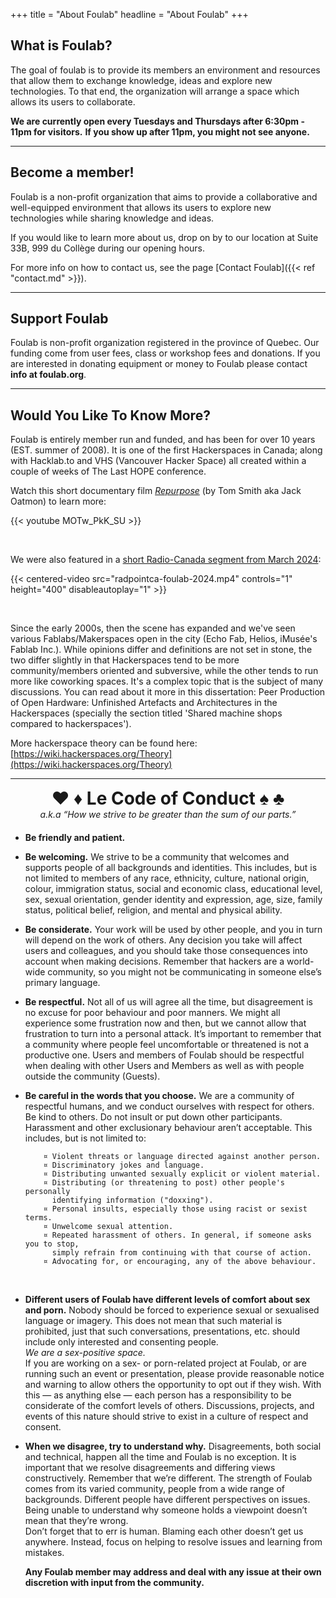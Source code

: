 +++
title = "About Foulab"
headline = "About Foulab"
+++

## What is Foulab?

The goal of foulab is to provide its members an environment and resources that allow them to exchange knowledge, ideas and explore new technologies. To that end, the organization will arrange a space which allows its users to collaborate.


**We are currently open every Tuesdays and Thursdays after 6:30pm - 11pm for visitors.**
**If you show up after 11pm, you might not see anyone.**

---

## Become a member!

Foulab is a non-profit organization that aims to provide a collaborative and well-equipped environment that allows its users to explore new technologies while sharing knowledge and ideas.

If you would like to learn more about us, drop on by to our location at Suite 33B, 999 du Collège during our opening hours.

For more info on how to contact us, see the page [Contact Foulab]({{< ref "contact.md" >}}).

---

## Support Foulab

Foulab is non-profit organization registered in the province of Quebec. Our funding come from user fees, class or workshop fees and donations. If you are interested in donating equipment or money to Foulab please contact **info at foulab.org**.

---

## Would You Like To Know More?

Foulab is entirely member run and funded, and has been for over 10 years (EST. summer of 2008). It is one of the first Hackerspaces in Canada; along with Hacklab.to and VHS (Vancouver Hacker Space) all created within a couple of weeks of The Last HOPE conference.

Watch this short documentary film [_Repurpose_](https://www.youtube.com/watch?v=MOTw_PkK_SU) (by Tom Smith aka Jack Oatmon) to learn more:

{{< youtube MOTw_PkK_SU >}}

<br/>

We were also featured in a <a href="https://www.tiktok.com/@radpointca/video/7349272602185059590" target="_blank">short Radio-Canada segment from March 2024</a>:

{{< centered-video src="radpointca-foulab-2024.mp4" controls="1" height="400" disableautoplay="1" >}}

<br/>

Since the early 2000s, then the scene has expanded and we've seen various Fablabs/Makerspaces open in the city (Echo Fab, Helios, iMusée's Fablab Inc.).
While opinions differ and definitions are not set in stone, the two differ slightly in that Hackerspaces tend to be more community/members oriented and subversive, while the other tends to run more like coworking spaces. It's a complex topic that is the subject of many discussions. You can read about it more in this dissertation: Peer Production of Open Hardware: Unfinished Artefacts and Architectures in the Hackerspaces (specially the section titled 'Shared machine shops compared to hackerspaces').

More hackerspace theory can be found here:
[https://wiki.hackerspaces.org/Theory](https://wiki.hackerspaces.org/Theory)

---

<div style="text-align: center; margin-top: 10px; margin-bottom: 20px;"><h1 style="margin: 0;">♥ ♦ Le Code of Conduct ♠ ♣</h1>
<em>a.k.a “How we strive to be greater than the sum of our parts.”</em>
</div>
<ul style="list-style-position:outside;">
<li>
<p><strong>Be friendly and patient.</strong></p>
</li>
<li>
<p><strong>Be welcoming.</strong> We strive to be a community that welcomes and supports people of all backgrounds and identities. This includes, but is not limited to members of any race, ethnicity, culture, national origin, colour, immigration status, social and economic class, educational level, sex, sexual orientation, gender identity and expression, age, size, family status, political belief, religion, and mental and physical ability.</p>
</li>
<li>
<p><strong>Be considerate.</strong> Your work will be used by other people, and you in turn will depend on the work of others. Any decision you take will affect users and colleagues, and you should take those consequences into account when making decisions. Remember that hackers are a world-wide community, so you might not be communicating in someone else’s primary language.</p>
</li>
<li>
<p><strong>Be respectful.</strong> Not all of us will agree all the time, but disagreement is no excuse for poor behaviour and poor manners. We might all experience some frustration now and then, but we cannot allow that frustration to turn into a personal attack. It’s important to remember that a community where people feel uncomfortable or threatened is not a productive one. Users and members of Foulab should be respectful when dealing with other Users and Members as well as with people outside the community (Guests).</p>
</li>
<li>
<p><strong>Be careful in the words that you choose.</strong> We are a community of respectful humans, and we conduct ourselves with respect for others. Be kind to others. Do not insult or put down other participants. Harassment and other exclusionary behaviour aren’t acceptable. This includes, but is not limited to:</p>
<pre><code>    ¤ Violent threats or language directed against another person.
    ¤ Discriminatory jokes and language.
    ¤ Distributing unwanted sexually explicit or violent material.
    ¤ Distributing (or threatening to post) other people's personally
      identifying information (&quot;doxxing&quot;).
    ¤ Personal insults, especially those using racist or sexist terms.
    ¤ Unwelcome sexual attention.
    ¤ Repeated harassment of others. In general, if someone asks you to stop,
      simply refrain from continuing with that course of action.
    ¤ Advocating for, or encouraging, any of the above behaviour.
</code></pre>
</li>
<br />
<li>
<p><strong>Different users of Foulab have different levels of comfort about sex and porn.</strong> Nobody should be forced to experience sexual or sexualised language or imagery. This does not mean that such material is prohibited, just that such conversations, presentations, etc. should include only interested and consenting people. <br/><em>We are a sex-positive space.</em><br>
If you are working on a sex- or porn-related project at Foulab, or are running such an event or presentation, please provide reasonable notice and warning to allow others the opportunity to opt out if they wish. With this — as anything else — each person has a responsibility to be considerate of the comfort levels of others. Discussions, projects, and events of this nature should strive to exist in a culture of respect and consent.</p>
</li>
<li>
<p><strong>When we disagree, try to understand why.</strong> Disagreements, both social and technical, happen all the time and Foulab is no exception. It is important that we resolve disagreements and differing views constructively. Remember that we’re different. The strength of Foulab comes from its varied community, people from a wide range of backgrounds. Different people have different perspectives on issues. Being unable to understand why someone holds a viewpoint doesn’t mean that they’re wrong.<br/>
Don’t forget that to err is human. Blaming each other doesn’t get us anywhere. Instead, focus on helping to resolve issues and learning from mistakes.</p>
			    <p><strong>Any Foulab member may address and deal with any issue at their own discretion with input from the community.</strong></p>
			    </li>
			    </ul>
